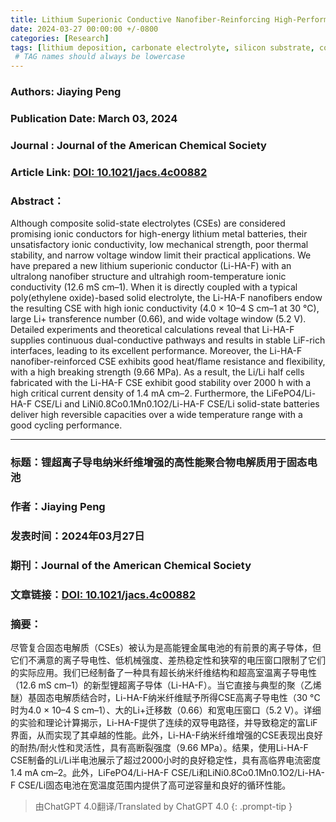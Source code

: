 ```yaml
---
title: Lithium Superionic Conductive Nanofiber-Reinforcing High-Performance Polymer Electrolytes for Solid-State Batteries
date: 2024-03-27 00:00:00 +/-0800
categories: [Research]
tags: [lithium deposition, carbonate electrolyte, silicon substrate, copper substrate, lithium-ion batteries, lithium metal batteries]    
 # TAG names should always be lowercase
---
```


### Authors: **Jiaying Peng**  

### Publication Date: **March 03, 2024**  

### Journal : **Journal of the American Chemical Society**  

### Article Link: [DOI: 10.1021/jacs.4c00882](https://doi.org/10.1021/jacs.4c00882)

### Abstract：

Although composite solid-state electrolytes (CSEs) are considered promising ionic conductors for high-energy lithium metal batteries, their unsatisfactory ionic conductivity, low mechanical strength, poor thermal stability, and narrow voltage window limit their practical applications. We have prepared a new lithium superionic conductor (Li-HA-F) with an ultralong nanofiber structure and ultrahigh room-temperature ionic conductivity (12.6 mS cm–1). When it is directly coupled with a typical poly(ethylene oxide)-based solid electrolyte, the Li-HA-F nanofibers endow the resulting CSE with high ionic conductivity (4.0 × 10–4 S cm–1 at 30 °C), large Li+ transference number (0.66), and wide voltage window (5.2 V). Detailed experiments and theoretical calculations reveal that Li-HA-F supplies continuous dual-conductive pathways and results in stable LiF-rich interfaces, leading to its excellent performance. Moreover, the Li-HA-F nanofiber-reinforced CSE exhibits good heat/flame resistance and flexibility, with a high breaking strength (9.66 MPa). As a result, the Li/Li half cells fabricated with the Li-HA-F CSE exhibit good stability over 2000 h with a high critical current density of 1.4 mA cm–2. Furthermore, the LiFePO4/Li-HA-F CSE/Li and LiNi0.8Co0.1Mn0.1O2/Li-HA-F CSE/Li solid-state batteries deliver high reversible capacities over a wide temperature range with a good cycling performance.

***

### 标题：**锂超离子导电纳米纤维增强的高性能聚合物电解质用于固态电池**  

### 作者：**Jiaying Peng**  

### 发表时间：**2024年03月27日**  

### 期刊：**Journal of the American Chemical Society**  

### 文章链接：[DOI: 10.1021/jacs.4c00882](https://doi.org/10.1021/jacs.4c00882)

### 摘要：  

尽管复合固态电解质（CSEs）被认为是高能锂金属电池的有前景的离子导体，但它们不满意的离子导电性、低机械强度、差热稳定性和狭窄的电压窗口限制了它们的实际应用。我们已经制备了一种具有超长纳米纤维结构和超高室温离子导电性（12.6 mS cm–1）的新型锂超离子导体（Li-HA-F）。当它直接与典型的聚（乙烯醚）基固态电解质结合时，Li-HA-F纳米纤维赋予所得CSE高离子导电性（30 °C时为4.0 × 10–4 S cm–1）、大的Li+迁移数（0.66）和宽电压窗口（5.2 V）。详细的实验和理论计算揭示，Li-HA-F提供了连续的双导电路径，并导致稳定的富LiF界面，从而实现了其卓越的性能。此外，Li-HA-F纳米纤维增强的CSE表现出良好的耐热/耐火性和灵活性，具有高断裂强度（9.66 MPa）。结果，使用Li-HA-F CSE制备的Li/Li半电池展示了超过2000小时的良好稳定性，具有高临界电流密度1.4 mA cm–2。此外，LiFePO4/Li-HA-F CSE/Li和LiNi0.8Co0.1Mn0.1O2/Li-HA-F CSE/Li固态电池在宽温度范围内提供了高可逆容量和良好的循环性能。

> 由ChatGPT 4.0翻译/Translated by ChatGPT 4.0
{: .prompt-tip }